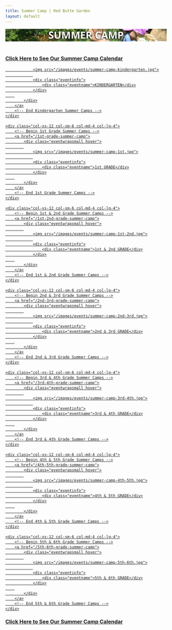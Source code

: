```yaml
---
title: Summer Camp | Red Butte Garden
layout: default
---
```


<div class="row-fluid">
	<img src="/images/banners/summer-camp.jpg" class="responsive" alt="Summer Camp at Red Butte Garden" title="Summer Camp at Red Butte Garden" />
</div>

<br />

<h3 class="text-center"><a href="/summer-camp-calendar">Click Here to See Our Summer Camp Calendar</a></h3>

<div class="row-fluid">
  
  <div class="col-xs-12 col-sm-6 col-md-4 col-lg-4">
		<!-- Begin Kindergarten Summer Camps -->
		<a href="/kindergarten-summer-camp">
			<div class="eventwrapsmall hover">
			
				<img src="/images/events/summer-camp-kindergarten.jpg">
				
				<div class="eventinfo">
					<div class="eventname">KINDERGARTEN</div>
				</div>
		
			</div>
		</a>
		<!-- End Kindergarten Summer Camps -->
	</div>
	
	<div class="col-xs-12 col-sm-6 col-md-4 col-lg-4">
		<!-- Begin 1st Grade Summer Camps -->
		<a href="/1st-grade-summer-camp">
			<div class="eventwrapsmall hover">
			
				<img src="/images/events/summer-camp-1st.jpg">
				
				<div class="eventinfo">
					<div class="eventname">1st GRADE</div>
				</div>
		
			</div>
		</a>
		<!-- End 1st Grade Summer Camps -->
	</div>
	
	<div class="col-xs-12 col-sm-6 col-md-4 col-lg-4">
		<!-- Begin 1st & 2nd Grade Summer Camps -->
		<a href="/1st-2nd-grade-summer-camp">
			<div class="eventwrapsmall hover">
			
				<img src="/images/events/summer-camp-1st-2nd.jpg">
				
				<div class="eventinfo">
					<div class="eventname">1st & 2nd GRADE</div>
				</div>
		
			</div>
		</a>
		<!-- End 1st & 2nd Grade Summer Camps -->
	</div>
	
	<div class="col-xs-12 col-sm-6 col-md-4 col-lg-4">
		<!-- Begin 2nd & 3rd Grade Summer Camps -->
		<a href="/2nd-3rd-grade-summer-camp">
			<div class="eventwrapsmall hover">
			
				<img src="/images/events/summer-camp-2nd-3rd.jpg">
				
				<div class="eventinfo">
					<div class="eventname">2nd & 3rd GRADE</div>
				</div>
		
			</div>
		</a>
		<!-- End 2nd & 3rd Grade Summer Camps -->
	</div>
	
	<div class="col-xs-12 col-sm-6 col-md-4 col-lg-4">
		<!-- Begin 3rd & 4th Grade Summer Camps -->
		<a href="/3rd-4th-grade-summer-camp">
			<div class="eventwrapsmall hover">
			
				<img src="/images/events/summer-camp-3rd-4th.jpg">
				
				<div class="eventinfo">
					<div class="eventname">3rd & 4th GRADE</div>
				</div>
		
			</div>
		</a>
		<!-- End 3rd & 4th Grade Summer Camps -->
	</div>
	
	<div class="col-xs-12 col-sm-6 col-md-4 col-lg-4">
		<!-- Begin 4th & 5th Grade Summer Camps -->
		<a href="/4th-5th-grade-summer-camp">
			<div class="eventwrapsmall hover">
			
				<img src="/images/events/summer-camp-4th-5th.jpg">
				
				<div class="eventinfo">
					<div class="eventname">4th & 5th GRADE</div>
				</div>
		
			</div>
		</a>
		<!-- End 4th & 5th Grade Summer Camps -->
	</div>
	
	<div class="col-xs-12 col-sm-6 col-md-4 col-lg-4">
		<!-- Begin 5th & 6th Grade Summer Camps -->
		<a href="/5th-6th-grade-summer-camp">
			<div class="eventwrapsmall hover">
			
				<img src="/images/events/summer-camp-5th-6th.jpg">
				
				<div class="eventinfo">
					<div class="eventname">5th & 6th GRADE</div>
				</div>
		
			</div>
		</a>
		<!-- End 5th & 6th Grade Summer Camps -->
	</div>
  
  
</div>

<h3 class="text-center"><a href="/summer-camp-calendar">Click Here to See Our Summer Camp Calendar</a></h3>
